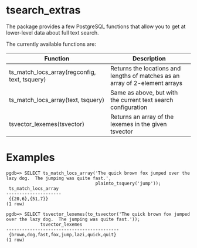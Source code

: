 tsearch_extras
==============

The package provides a few PostgreSQL functions that allow you to get at
lower-level data about full text search.

The currently available functions are:

| Function | Description |
| -------- | ----------- |
| ts_match_locs_array(regconfig, text, tsquery) | Returns the locations and lengths of matches as an array of 2-element arrays |
| ts_match_locs_array(text, tsquery) | Same as above, but with the current text search configuration |
| tsvector_lexemes(tsvector) | Returns an array of the lexemes in the given tsvector |

Examples
========

~~~
pgdb=> SELECT ts_match_locs_array('The quick brown fox jumped over the lazy dog.  The jumping was quite fast.',
                                  plainto_tsquery('jump'));
 ts_match_locs_array
---------------------
 {{20,6},{51,7}}
(1 row)
~~~

~~~
pgdb=> SELECT tsvector_lexemes(to_tsvector('The quick brown fox jumped over the lazy dog.  The jumping was quite fast.'));
             tsvector_lexemes
-------------------------------------------
 {brown,dog,fast,fox,jump,lazi,quick,quit}
(1 row)
~~~
